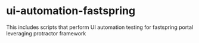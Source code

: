 # ui-automation-fastspring
This includes scripts that perform UI automation testing for fastspring portal leveraging protractor framework
